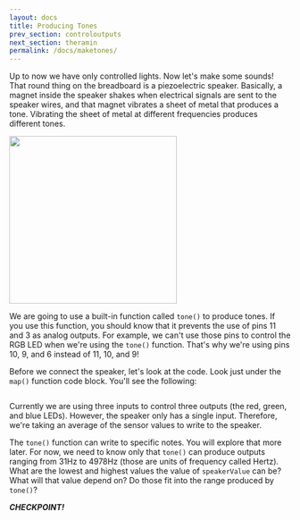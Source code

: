 ```yaml
---
layout: docs
title: Producing Tones
prev_section: controloutputs
next_section: theramin
permalink: /docs/maketones/
--- 
```


Up to now we have only controlled lights. Now let's make some sounds! That round thing on the breadboard is a piezoelectric speaker. Basically, a magnet inside the speaker shakes when electrical signals are sent to the speaker wires, and that magnet vibrates a sheet of metal that produces a tone. Vibrating the sheet of metal at different frequencies produces different tones.

<img src="{{ site.baseurl }}/img/arduino-icon.png" style="width: 300px"/>

We are going to use a built-in function called ```tone()``` to produce tones. If you use this function, you should know that it prevents the use of pins 11 and 3 as analog outputs. For example, we can't use those pins to control the RGB LED when we're using the ```tone()``` function. That's why we're using pins 10, 9, and 6 instead of 11, 10, and 9!

Before we connect the speaker, let's look at the code. Look just under the ```map()``` function code block. You'll see the following:

```speakerValue = (sensorValue0+sensorValue1+sensorValue2)/3;
```

Currently we are using three inputs to control three outputs (the red, green, and blue LEDs). However, the speaker only has a single input. Therefore, we're taking an average of the sensor values to write to the speaker. 

The ```tone()``` function can write to specific notes. You will explore that more later. For now, we need to know only that ```tone()``` can produce outputs ranging from 31Hz to 4978Hz (those are units of frequency called Hertz). What are the lowest and highest values the value of ```speakerValue``` can be? What will that value depend on? Do those fit into the range produced by ```tone()```?

**_CHECKPOINT!_**

